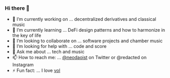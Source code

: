 ### Hi there 👋

- 🔭 I’m currently working on ... decentralized derivatives and classical music
- 🌱 I’m currently learning ... DeFi design patterns and how to harmonize in the key of life
- 👯 I’m looking to collaborate on ... software projects and chamber music
- 🤔 I’m looking for help with ... code and score
- 💬 Ask me about ... tech and music
- 📫 How to reach me: ... [@neodaoist](https://twitter.com/neodaoist) on Twitter or @redacted on Instagram
- ⚡ Fun fact: ... I love [vol](https://www.investopedia.com/terms/v/volatility.asp)
